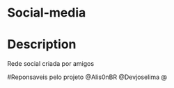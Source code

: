 # Social-media

# Description
 Rede social criada por amigos

#Reponsaveis pelo projeto
@Alis0nBR
@Devjoselima
@
